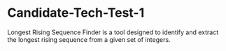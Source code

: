 # Candidate-Tech-Test-1
Longest Rising Sequence Finder is a tool designed to identify and extract the longest rising sequence from a given set of integers.
